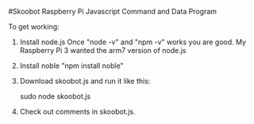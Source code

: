 #Skoobot Raspberry Pi Javascript Command and Data Program

To get working:

1. Install node.js
   Once "node -v" and "npm -v" works you are good. My Raspberry
   Pi 3 wanted the arm7 version of node.js
2. Install noble "npm install noble"
3. Download skoobot.js and run it like this:

   sudo node skoobot.js
   
4. Check out comments in skoobot.js.

